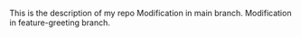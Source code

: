  This is the description of my repo
 Modification in main branch.
 Modification in feature-greeting branch.

